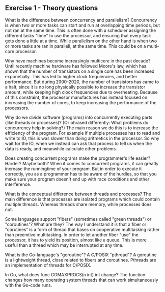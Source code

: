 Exercise 1 - Theory questions
-----------------------------
 
What is the difference between concurrency and parallelism?
Concurrency is when two or more tasks can start and run at overlapping time periods, but not ran at the same time. This is often done with a scheduler assigning the different tasks "time" to use the processor, and ensuring that every task gets done a little at a time. While parallelism on the other hand is when two or more tasks are ran in parallell, at the same time. This could be on a multi-core processor.

Why have machines become increasingly multicore in the past decade?
Until recently machine hardware has followed Moore's law, which has shown that the number of transistors on a single core has been increased exponetially. This has led to higher clock frequiencies, and better performance. But during 2000-2020, the number of transistors has came to a halt, since it is no long physically possible to increase the transistor amount, while keeping high clock frequencies due to overheating. Because of this constraint, the processor manufactures has instead focused on increasing the number of cores, to keep increasing the performance of the processors.

Why do we divide software (programs) into concurrently executing parts (like threads or processes)?
(Or phrased differently: What problems do concurrency help in solving?) The main reason we do this is to increase the efficiency of the program. For example if multiple processes has to read and write to IO, this is was slower than doing aritmetics in the processor. So why wait for the IO, when we instead can ask that process to tell us when the data is ready, and meanwhile calculate other problems.

Does creating concurrent programs make the programmer's life easier? Harder? Maybe both?
When it comes to concurrent programs, it can greatly increase the runningtime of your program. But in order to execute it correctly, you as a programmer has to be aware of the hurdles, so that you make sure your program doesn't end up with race conditions and other interference.

What is the conceptual difference between threads and processes?
The main difference is that processes are isolated programs which could contain multiple threads. Whereas threads share memory, while processes does not.

Some languages support "fibers" (sometimes called "green threads") or "coroutines"? What are they?
The way I understand it is that a fiber or "corutines" is a form of thread that bases on cooperative multitasking rather than preemtive multitasking. In order to let another fiber "use" the processor, it has to yield its position, almost like a queue. This is more useful than a thread which may be interrupted at any time.

What is the Go-language's "goroutine"? A C/POSIX "pthread"?
A goroutine is a lightweight thread, close related to fibers and coroutines. Pthreads are an implementation of threads for C/POSIX.

In Go, what does func GOMAXPROCS(n int) int change?
The function changes how many operating system threads that can work simultaneously with the Go-code runs.


 
 
 
 
